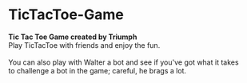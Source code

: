 # TicTacToe-Game
<b>Tic Tac Toe Game created by Triumph </b><br>
Play TicTacToe with friends and enjoy the fun.<br>
<br>
You can also play with Walter a bot and see if you've got what it takes <br>
to challenge a bot in the game; careful, he brags a lot.
